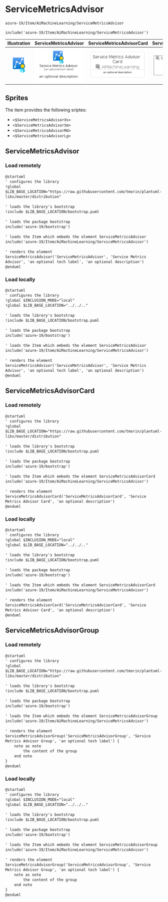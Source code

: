 # ServiceMetricsAdvisor


```text
azure-19/Item/AiMachineLearning/ServiceMetricsAdvisor
```

```text
include('azure-19/Item/AiMachineLearning/ServiceMetricsAdvisor')
```



| Illustration | ServiceMetricsAdvisor | ServiceMetricsAdvisorCard | ServiceMetricsAdvisorGroup |
| :---: | :---: | :---: | :---: |
| ![illustration for Illustration](../../../azure-19/Item/AiMachineLearning/ServiceMetricsAdvisor.png) | ![illustration for ServiceMetricsAdvisor](../../../azure-19/Item/AiMachineLearning/ServiceMetricsAdvisor.Local.png) | ![illustration for ServiceMetricsAdvisorCard](../../../azure-19/Item/AiMachineLearning/ServiceMetricsAdvisorCard.Local.png) | ![illustration for ServiceMetricsAdvisorGroup](../../../azure-19/Item/AiMachineLearning/ServiceMetricsAdvisorGroup.Local.png) |



## Sprites
The item provides the following sriptes:

- `<$ServiceMetricsAdvisorXs>`
- `<$ServiceMetricsAdvisorSm>`
- `<$ServiceMetricsAdvisorMd>`
- `<$ServiceMetricsAdvisorLg>`





## ServiceMetricsAdvisor

### Load remotely
```plantuml
@startuml
' configures the library
!global $LIB_BASE_LOCATION="https://raw.githubusercontent.com/tmorin/plantuml-libs/master/distribution"

' loads the library's bootstrap
!include $LIB_BASE_LOCATION/bootstrap.puml

' loads the package bootstrap
include('azure-19/bootstrap')

' loads the Item which embeds the element ServiceMetricsAdvisor
include('azure-19/Item/AiMachineLearning/ServiceMetricsAdvisor')

' renders the element
ServiceMetricsAdvisor('ServiceMetricsAdvisor', 'Service Metrics Advisor', 'an optional tech label', 'an optional description')
@enduml
```

### Load locally
```plantuml
@startuml
' configures the library
!global $INCLUSION_MODE="local"
!global $LIB_BASE_LOCATION="../../.."

' loads the library's bootstrap
!include $LIB_BASE_LOCATION/bootstrap.puml

' loads the package bootstrap
include('azure-19/bootstrap')

' loads the Item which embeds the element ServiceMetricsAdvisor
include('azure-19/Item/AiMachineLearning/ServiceMetricsAdvisor')

' renders the element
ServiceMetricsAdvisor('ServiceMetricsAdvisor', 'Service Metrics Advisor', 'an optional tech label', 'an optional description')
@enduml
```

## ServiceMetricsAdvisorCard

### Load remotely
```plantuml
@startuml
' configures the library
!global $LIB_BASE_LOCATION="https://raw.githubusercontent.com/tmorin/plantuml-libs/master/distribution"

' loads the library's bootstrap
!include $LIB_BASE_LOCATION/bootstrap.puml

' loads the package bootstrap
include('azure-19/bootstrap')

' loads the Item which embeds the element ServiceMetricsAdvisorCard
include('azure-19/Item/AiMachineLearning/ServiceMetricsAdvisor')

' renders the element
ServiceMetricsAdvisorCard('ServiceMetricsAdvisorCard', 'Service Metrics Advisor Card', 'an optional description')
@enduml
```

### Load locally
```plantuml
@startuml
' configures the library
!global $INCLUSION_MODE="local"
!global $LIB_BASE_LOCATION="../../.."

' loads the library's bootstrap
!include $LIB_BASE_LOCATION/bootstrap.puml

' loads the package bootstrap
include('azure-19/bootstrap')

' loads the Item which embeds the element ServiceMetricsAdvisorCard
include('azure-19/Item/AiMachineLearning/ServiceMetricsAdvisor')

' renders the element
ServiceMetricsAdvisorCard('ServiceMetricsAdvisorCard', 'Service Metrics Advisor Card', 'an optional description')
@enduml
```

## ServiceMetricsAdvisorGroup

### Load remotely
```plantuml
@startuml
' configures the library
!global $LIB_BASE_LOCATION="https://raw.githubusercontent.com/tmorin/plantuml-libs/master/distribution"

' loads the library's bootstrap
!include $LIB_BASE_LOCATION/bootstrap.puml

' loads the package bootstrap
include('azure-19/bootstrap')

' loads the Item which embeds the element ServiceMetricsAdvisorGroup
include('azure-19/Item/AiMachineLearning/ServiceMetricsAdvisor')

' renders the element
ServiceMetricsAdvisorGroup('ServiceMetricsAdvisorGroup', 'Service Metrics Advisor Group', 'an optional tech label') {
    note as note
        the content of the group
    end note
}
@enduml
```

### Load locally
```plantuml
@startuml
' configures the library
!global $INCLUSION_MODE="local"
!global $LIB_BASE_LOCATION="../../.."

' loads the library's bootstrap
!include $LIB_BASE_LOCATION/bootstrap.puml

' loads the package bootstrap
include('azure-19/bootstrap')

' loads the Item which embeds the element ServiceMetricsAdvisorGroup
include('azure-19/Item/AiMachineLearning/ServiceMetricsAdvisor')

' renders the element
ServiceMetricsAdvisorGroup('ServiceMetricsAdvisorGroup', 'Service Metrics Advisor Group', 'an optional tech label') {
    note as note
        the content of the group
    end note
}
@enduml
```

